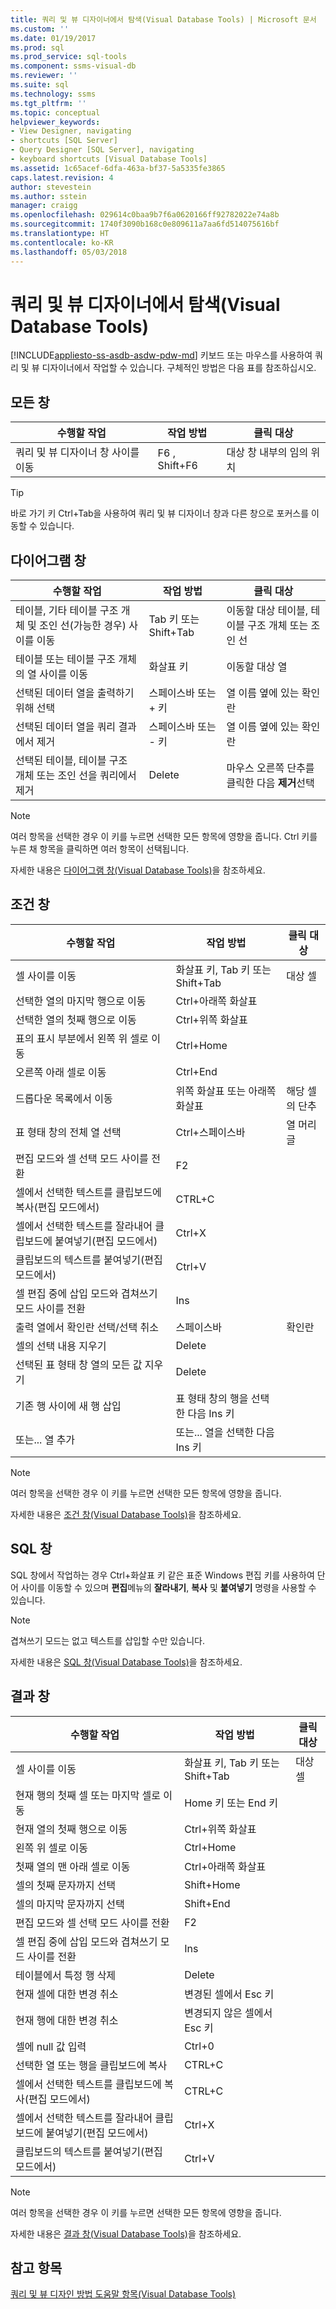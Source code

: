```yaml
---
title: 쿼리 및 뷰 디자이너에서 탐색(Visual Database Tools) | Microsoft 문서
ms.custom: ''
ms.date: 01/19/2017
ms.prod: sql
ms.prod_service: sql-tools
ms.component: ssms-visual-db
ms.reviewer: ''
ms.suite: sql
ms.technology: ssms
ms.tgt_pltfrm: ''
ms.topic: conceptual
helpviewer_keywords:
- View Designer, navigating
- shortcuts [SQL Server]
- Query Designer [SQL Server], navigating
- keyboard shortcuts [Visual Database Tools]
ms.assetid: 1c65acef-6dfa-463a-bf37-5a5335fe3865
caps.latest.revision: 4
author: stevestein
ms.author: sstein
manager: craigg
ms.openlocfilehash: 029614c0baa9b7f6a0620166ff92782022e74a8b
ms.sourcegitcommit: 1740f3090b168c0e809611a7aa6fd514075616bf
ms.translationtype: HT
ms.contentlocale: ko-KR
ms.lasthandoff: 05/03/2018
---
```

# <a name="navigate-in-the-query-and-view-designer-visual-database-tools"></a>쿼리 및 뷰 디자이너에서 탐색(Visual Database Tools)
[!INCLUDE[appliesto-ss-asdb-asdw-pdw-md](../../includes/appliesto-ss-asdb-asdw-pdw-md.md)]
키보드 또는 마우스를 사용하여 쿼리 및 뷰 디자이너에서 작업할 수 있습니다. 구체적인 방법은 다음 표를 참조하십시오.  
  
## <a name="any-pane"></a>모든 창  
  
|**수행할 작업**|**작업 방법**|**클릭 대상**|  
|----------|-------------|-------------|  
|쿼리 및 뷰 디자이너 창 사이를 이동|F6 , Shift+F6|대상 창 내부의 임의 위치|  
  
> [!TIP]  
> 바로 가기 키 Ctrl+Tab을 사용하여 쿼리 및 뷰 디자이너 창과 다른 창으로 포커스를 이동할 수 있습니다.  
  
## <a name="diagram-pane"></a>다이어그램 창  
  
|**수행할 작업**|**작업 방법**|**클릭 대상**|  
|----------|-------------|-------------|  
|테이블, 기타 테이블 구조 개체 및 조인 선(가능한 경우) 사이를 이동|Tab 키 또는 Shift+Tab|이동할 대상 테이블, 테이블 구조 개체 또는 조인 선|  
|테이블 또는 테이블 구조 개체의 열 사이를 이동|화살표 키|이동할 대상 열|  
|선택된 데이터 열을 출력하기 위해 선택|스페이스바 또는 + 키|열 이름 옆에 있는 확인란|  
|선택된 데이터 열을 쿼리 결과에서 제거|스페이스바 또는 - 키|열 이름 옆에 있는 확인란|  
|선택된 테이블, 테이블 구조 개체 또는 조인 선을 쿼리에서 제거|Delete|마우스 오른쪽 단추를 클릭한 다음 **제거**선택|  
  
> [!NOTE]  
> 여러 항목을 선택한 경우 이 키를 누르면 선택한 모든 항목에 영향을 줍니다. Ctrl 키를 누른 채 항목을 클릭하면 여러 항목이 선택됩니다.  
  
자세한 내용은 [다이어그램 창&#40;Visual Database Tools&#41;](../../ssms/visual-db-tools/diagram-pane-visual-database-tools.md)을 참조하세요.  
  
## <a name="criteria-pane"></a>조건 창  
  
|수행할 작업|작업 방법|클릭 대상|  
|------|---------|---------|  
|셀 사이를 이동|화살표 키, Tab 키 또는 Shift+Tab|대상 셀|  
|선택한 열의 마지막 행으로 이동|Ctrl+아래쪽 화살표||  
|선택한 열의 첫째 행으로 이동|Ctrl+위쪽 화살표||  
|표의 표시 부분에서 왼쪽 위 셀로 이동|Ctrl+Home||  
|오른쪽 아래 셀로 이동|Ctrl+End||  
|드롭다운 목록에서 이동|위쪽 화살표 또는 아래쪽 화살표|해당 셀의 단추|  
|표 형태 창의 전체 열 선택|Ctrl+스페이스바|열 머리글|  
|편집 모드와 셀 선택 모드 사이를 전환|F2||  
|셀에서 선택한 텍스트를 클립보드에 복사(편집 모드에서)|CTRL+C||  
|셀에서 선택한 텍스트를 잘라내어 클립보드에 붙여넣기(편집 모드에서)|Ctrl+X||  
|클립보드의 텍스트를 붙여넣기(편집 모드에서)|Ctrl+V||  
|셀 편집 중에 삽입 모드와 겹쳐쓰기 모드 사이를 전환|Ins||  
|출력 열에서 확인란 선택/선택 취소|스페이스바|확인란|  
|셀의 선택 내용 지우기|Delete||  
|선택된 표 형태 창 열의 모든 값 지우기|Delete||  
|기존 행 사이에 새 행 삽입|표 형태 창의 행을 선택한 다음 Ins 키||  
|또는... 열 추가|또는... 열을 선택한 다음 Ins 키||  
  
> [!NOTE]  
> 여러 항목을 선택한 경우 이 키를 누르면 선택한 모든 항목에 영향을 줍니다.  
  
자세한 내용은 [조건 창&#40;Visual Database Tools&#41;](../../ssms/visual-db-tools/criteria-pane-visual-database-tools.md)을 참조하세요.  
  
## <a name="sql-pane"></a>SQL 창  
SQL 창에서 작업하는 경우 Ctrl+화살표 키 같은 표준 Windows 편집 키를 사용하여 단어 사이를 이동할 수 있으며 **편집**메뉴의 **잘라내기**, **복사** 및 **붙여넣기** 명령을 사용할 수 있습니다.  
  
> [!NOTE]  
> 겹쳐쓰기 모드는 없고 텍스트를 삽입할 수만 있습니다.  
  
자세한 내용은 [SQL 창&#40;Visual Database Tools&#41;](../../ssms/visual-db-tools/sql-pane-visual-database-tools.md)을 참조하세요.  
  
## <a name="results-pane"></a>결과 창  
  
|**수행할 작업**|**작업 방법**|**클릭 대상**|  
|----------|-------------|-------------|  
|셀 사이를 이동|화살표 키, Tab 키 또는 Shift+Tab|대상 셀|  
|현재 행의 첫째 셀 또는 마지막 셀로 이동|Home 키 또는 End 키||  
|현재 열의 첫째 행으로 이동|Ctrl+위쪽 화살표||  
|왼쪽 위 셀로 이동|Ctrl+Home||  
|첫째 열의 맨 아래 셀로 이동|Ctrl+아래쪽 화살표||  
|셀의 첫째 문자까지 선택|Shift+Home||  
|셀의 마지막 문자까지 선택|Shift+End||  
|편집 모드와 셀 선택 모드 사이를 전환|F2||  
|셀 편집 중에 삽입 모드와 겹쳐쓰기 모드 사이를 전환|Ins||  
|테이블에서 특정 행 삭제|Delete||  
|현재 셀에 대한 변경 취소|변경된 셀에서 Esc 키||  
|현재 행에 대한 변경 취소|변경되지 않은 셀에서 Esc 키||  
|셀에 null 값 입력|Ctrl+0||  
|선택한 열 또는 행을 클립보드에 복사|CTRL+C||  
|셀에서 선택한 텍스트를 클립보드에 복사(편집 모드에서)|CTRL+C||  
|셀에서 선택한 텍스트를 잘라내어 클립보드에 붙여넣기(편집 모드에서)|Ctrl+X||  
|클립보드의 텍스트를 붙여넣기(편집 모드에서)|Ctrl+V||  
  
> [!NOTE]  
> 여러 항목을 선택한 경우 이 키를 누르면 선택한 모든 항목에 영향을 줍니다.  
  
자세한 내용은 [결과 창&#40;Visual Database Tools&#41;](../../ssms/visual-db-tools/results-pane-visual-database-tools.md)을 참조하세요.  
  
## <a name="see-also"></a>참고 항목  
[쿼리 및 뷰 디자인 방법 도움말 항목&#40;Visual Database Tools&#41;](../../ssms/visual-db-tools/design-queries-and-views-how-to-topics-visual-database-tools.md)  
  
